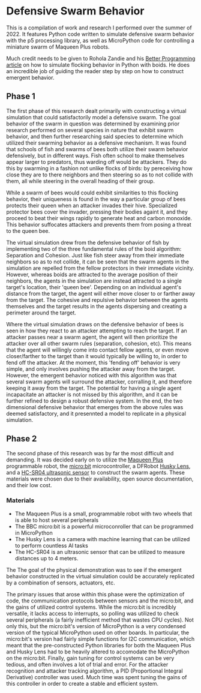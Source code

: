 # Defensive Swarm Behavior
This is a compilation of work and research I performed over the summer of 2022. It features Python code written to simulate defensive swarm behavior with the p5 processing library, as well as MicroPython code for controlling a miniature swarm of Maqueen Plus robots. 

Much credit needs to be given to Rohola Zandie and his [Better Programming article](https://betterprogramming.pub/boids-simulating-birds-flock-behavior-in-python-9fff99375118) on how to simulate flocking behavior in  Python with boids. He does an incredible job of guiding the reader step by step on how to construct emergent behavior. 


## Phase 1

The first phase of this research dealt primarily with constructing a virtual simulation that could satisfactorily model a defensive swarm. The goal behavior of the swarm in question was determined by examining prior research performed on several species in nature that exhibit swarm behavior, and then further researching said species to determine which utilized their swarming behavior as a defensive mechanism. It was found that schools of fish and swarms of bees both utilize their swarm behavior defensively, but in different ways. Fish often school to make themselves appear larger to predators, thus warding off would be attackers. They do this by swarming in a fashion not unlike flocks of birds: by pereceiving how close they are to there neighbors and then steering so as to not collide with them, all while steering in the overall heading of their group.

While a swarm of bees would could exhibit similarities to this flocking behavior, their uniqueness is found in the way a particular group of bees protects their queen when an attacker invades their hive. Specialized protector bees cover the invader, pressing their bodies againt it, and they proceed to beat their wings rapidly to generate heat and carbon monoxide. This behavior suffocates attackers and prevents them from posing a threat to the queen bee. 

The virtual simulation drew from the defensive behavior of fish by implementing two of the three fundamental rules of the boid algorithm: Separation and Cohesion. Just like fish steer away from their immediate neighbors so as to not collide, it can be seen that the swarm agents in the simulation are repelled from the fellow protectors in their immediate vicinity. However, whereas boids are attracted to the average position of their neighbors, the agents in the simulation are instead attracted to a single target's location, their 'queen bee'. Depending on an individual agent's distance from the target, the agent will either move closer to or farther away from the target. The cohesive and repulsive behavior between the agents themselves and the target results in the agents dispersing and creating a perimeter around the target. 

Where the virtual simulation draws on the defensive behavior of bees is seen in how they react to an attacker attempting to reach the target. If an attacker passes near a swarm agent, the agent will then prioritize the attacker over all other swarm rules (separation, cohesion, etc). This means that the agent will willingly come into contact fellow agents, or even move closer/farther to the target than it would typically be willing to, in order to fend off the attacker. At the moment, this 'fending off' behavior is very simple, and only involves pushing the attacker away from the target. However, the emergent behavior noticed with this algorithm was that several swarm agents will surround the attacker, corralling it, and therefore keeping it away from the target. The potential for having a single agent incapacitate an attacker is not missed by this algorithm, and it can be further refined to design a robust defensive system. In the end, the two dimensional defensive behavior that emerges from the above rules was deemed satisfactory, and it presennted a model to replicate in a physical simulation. 

## Phase 2

The second phase of this research was by far the most difficult and demanding. It was decided early on to utilize the [Maqueen Plus](https://www.dfrobot.com/product-2026.html) programmable robot, the [micro:bit](https://www.adafruit.com/product/3362) microcontroller, a DFRobot [Husky Lens](https://www.dfrobot.com/product-1922.html), and a [HC-SR04 ultrasonic sensor](https://www.digikey.com/en/products/detail/adafruit-industries-llc/3942/9658069?utm_adgroup=Ultrasonic%20Receivers%2C%20Transmitters&utm_source=google&utm_medium=cpc&utm_campaign=Shopping_Product_Sensors%2C%20Transducers&utm_term=&utm_content=Ultrasonic%20Receivers%2C%20Transmitters&gclid=Cj0KCQjw_7KXBhCoARIsAPdPTfjBblb7MjGRXe6cdxfTLrw86d5XE1xKebulpCZT-P1ZhGtSivsUT_8aAh0iEALw_wcB) to construct the swarm agents. These materials were chosen due to their availability, open source documentation, and their low cost. 


### Materials

- The Maqueen Plus is a small, programmable robot with two wheels that is able to host several peripherals
- The BBC micro:bit is a powerful microconroller that can be programmed in MicroPython
- The Husky Lens is a camera with machine learning that can be utilized to perform countless AI tasks
- The HC-SR04 is an ultrasonic sensor that can be utilized to measure distances up to 4 meters.


The The goal of the physical demonstration was to see if the emergent behavior constructed in the virtual simulation could be accurately replicated by a combination of sensors, actuators, etc. 

The primary issues that arose within this phase were the optimization of code, the communication protocols between sensors and the micro:bit, and the gains of utilized control systems. While the micro:bit is incredibly versatile, it lacks access to interrupts, so polling was utilized to check several peripherals (a fairly inefficient method that wastes CPU cycles). Not only this, but the micro:bit's version of MicroPython is a very condensed version of the typical MicroPython used on other boards. In particular, the micro:bit's version had fairly simple functions for I2C communication, which meant that the pre-constructed Python libraries for both the Maqueen Plus and Husky Lens had to be heavily altered to accomodate the MicroPython on the micro:bit. Finally, gain tuning for control systems can be very tedious, and often involves a lot of trial and error. For the attacker recognition and attacker tracking algorithm, a PID (Proportional Integral Derivative) controller was used. Much time was spent tuning the gains of this controller in order to create a stable and efficient system.
